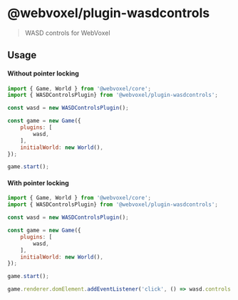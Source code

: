 # @webvoxel/plugin-wasdcontrols
> WASD controls for WebVoxel

## Usage
#### Without pointer locking
```javascript
import { Game, World } from '@webvoxel/core';
import { WASDControlsPlugin} from '@webvoxel/plugin-wasdcontrols';

const wasd = new WASDControlsPlugin();

const game = new Game({
    plugins: [
        wasd,
    ],
    initialWorld: new World(),
});

game.start();
```

#### With pointer locking
```javascript
import { Game, World } from '@webvoxel/core';
import { WASDControlsPlugin} from '@webvoxel/plugin-wasdcontrols';

const wasd = new WASDControlsPlugin();

const game = new Game({
    plugins: [
        wasd,
    ],
    initialWorld: new World(),
});

game.start();

game.renderer.domElement.addEventListener('click', () => wasd.controls.lock());
```